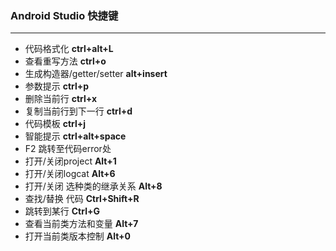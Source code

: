 ### Android Studio 快捷键

------

- 代码格式化	**ctrl+alt+L**  
- 查看重写方法	**ctrl+o**  
- 生成构造器/getter/setter	**alt+insert**  
- 参数提示	**ctrl+p**  
- 删除当前行	**ctrl+x**  
- 复制当前行到下一行	**ctrl+d**  
- 代码模板	**ctrl+j**  
- 智能提示 **ctrl+alt+space**
- F2 跳转至代码error处
- 打开/关闭project **Alt+1**
- 打开/关闭logcat **Alt+6**
- 打开/关闭 选种类的继承关系 **Alt+8** 
- 查找/替换 代码 **Ctrl+Shift+R** 
- 跳转到某行 **Ctrl+G**
- 查看当前类方法和变量 **Alt+7**
- 打开当前类版本控制 **Alt+0**

